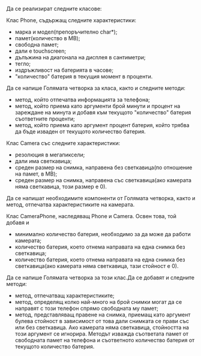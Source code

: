 Да се реализират следните класове:

Клас Phone, съдържащ следните характеристики:
- марка и модел(препоръчително char*);
- памет(количество в MB);
- свободна памет;
- дали е touchscreen;
- дълъжина на диагонала на дисплея в сантиметри;
- тегло;
- издръжливост на батерията в часове;
- "количество" батерия в текущия момент в проценти.

Да се напише Голямата четворка за класа,  както и следните методи:

- метод, който отпечатва информацията за телефона;
- метод, който приема като аргументи брой минути и процент на зареждане на минута и добавя към текущото "количество" батерия съответните проценти;
- метод, който приема като аргумент процент батерия, който трябва да бъде изваден от текущото количество батерия.


Клас Camera със следните характеристики:

- резолюция в мегапиксели;
- дали има светкавица;
- среден размер на снимка, направена без светкавица(по отношение на памет, в MB);
- среден размер на снимка, направена със светкавица(ако камерата няма светкавица, този размер е 0).

Да се напишат необходимите компоненти от Голямата четворка, както и метод, отпечатва характеристиките на камерата.


Клас CameraPhone, наследяващ Phone и Camera. Освен това, той добавя и 

- минимално количество батерия, необходимо за да може да работи камерата;
- количество батерия, което отнема направата на една снимка без светкавица;
- количество батерия, което отнема направата на една снимка без светкавица(ако камерата няма светкавица, тази стойност е 0).

Да се напише Голямата четворка за този клас.Да се добавят и следните методи:

- метод, отпечатващ характеристиките;
- метод, определящ колко най-много на брой снимки могат да се направят с този телефон спрямо свободната му памет;
- метод, представляващ правене на снимка, приемащ като аргумент булева стойност в зависимост от това дали снимката се прави със или без светкавица. Ако камерата няма светкавица, стойността на този аргумент се игнорира. Методът изважда съответата памет от свободната памет на телефона и съответното количество батерия от текущото количество батерия.


